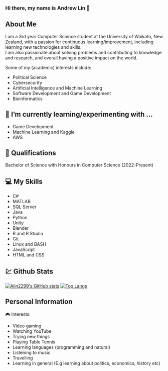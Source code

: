 ### Hi there, my name is Andrew Lin 👋

##

## About Me
I am a 3rd year Computer Science student at the University of Waikato, New Zealand, with a passion for continuous learning/improvement, including learning new technologies and skills.\
I am also passionate about solving problems and contributing to knowledge and research, and overall having a positive impact on the world.

Some of my (academic) interests include:
- Political Science
- Cybersecurity
- Artificial Intelligence and Machine Learning
- Software Development and Game Development
- Bioinformatics

## 🌱 I’m currently learning/experimenting with ...
- Game Development
- Machine Learning and Kaggle
- AWS

## 🥇 Qualifications
Bachelor of Science with Honours in Computer Science (2022-Present)

## 💻 My Skills
- C#
- MATLAB
- SQL Server
- Java
- Python
- Unity
- Blender
- R and R Studio
- Git
- Linux and BASH
- JavaScript
- HTML and CSS

## 💹 Github Stats
[![Alin2299's GitHub stats](https://github-readme-stats.vercel.app/api?username=Alin2299&theme=transparent)](https://github.com/anuraghazra/github-readme-stats)
[![Top Langs](https://github-readme-stats.vercel.app/api/top-langs/?username=Alin2299&theme=transparent)](https://github.com/anuraghazra/github-readme-stats)

## Personal Information
🎮 Interests:
- Video gaming
- Watching YouTube
- Trying new things
- Playing Table Tennis
- Learning languages (programming and natural)
- Listening to music
- Travelling
- Learning in general (E.g learning about politics, economics, history etc)

<!--
- 🔭 I’m currently working on ...
- 🌱 I’m currently learning ...
- 👯 I’m looking to collaborate on ...
- 🤔 I’m looking for help with ...
- 💬 Ask me about ...
- 📫 How to reach me: ...
- 😄 Pronouns: ...
- ⚡ Fun fact: ...
-->
